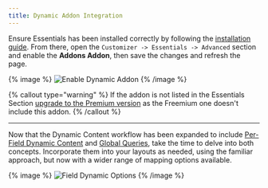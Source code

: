 ```yaml
---
title: Dynamic Addon Integration
---
```


Ensure Essentials has been installed correctly by following the [installation guide](/essentials-for-yootheme-pro/installation). From there, open the `Customizer -> Essentials -> Advanced` section and enable the **Addons Addon**, then save the changes and refresh the page.

{% image %}
![Enable Dynamic Addon](/assets/ytp/dynamic/integration/enable-addon.gif)
{% /image %}

{% callout type="warning" %}
If the addon is not listed in the Essentials Section [upgrade to the Premium version](/essentials-for-yootheme-pro/updating#upgrade-to-premium) as the Freemium one doesn't include this addon.
{% /callout %}

---

Now that the Dynamic Content workflow has been expanded to include [Per-Field Dynamic Content](../per-field-dynamic-content) and [Global Queries](../global-queries), take the time to delve into both concepts. Incorporate them into your layouts as needed, using the familiar approach, but now with a wider range of mapping options available.

{% image %}
![Field Dynamic Options](/assets/ytp/dynamic/field-dynamic-options.webp)
{% /image %}
